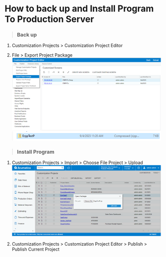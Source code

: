 # How to back up and Install Program To Production Server

> ### **Back up**

1. Customization Projects > Customization Project Editor

2. File > Export Project Package
  ![image](./images/backup/Backup_1.png)
  ![image](./images/backup/Backup_2.png)

> ### **Install Program**

1. Customization Projects > Import > Choose File Project > Upload
  ![image](./images/backup/Install_1.png)

2. Customization Projects > Customization Project Editor > Publish > Publish Current Project